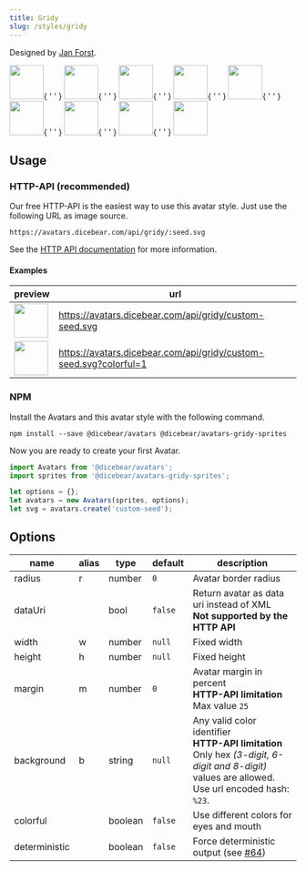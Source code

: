 ```yaml
---
title: Gridy
slug: /styles/gridy
---
```


Designed by [Jan Forst](https://github.com/darosh/gridy-avatars).

<p>
    <img src="https://avatars.dicebear.com/api/gridy/Sean%20Moore.svg" width="60" />{ ' ' }
    <img src="https://avatars.dicebear.com/api/gridy/Lionel%20Quinn.svg" width="60" />{ ' ' }
    <img src="https://avatars.dicebear.com/api/gridy/Lydia%20Ellis.svg" width="60" />{ ' ' }
    <img src="https://avatars.dicebear.com/api/gridy/Bryan%20Phelps.svg" width="60" />{ ' ' }
    <img src="https://avatars.dicebear.com/api/gridy/Ronald%20Frank.svg" width="60" />{ ' ' }
    <img src="https://avatars.dicebear.com/api/gridy/Annette%20Klein.svg" width="60" />{ ' ' }
    <img src="https://avatars.dicebear.com/api/gridy/Brent%20Hill.svg" width="60" />{ ' ' }
    <img src="https://avatars.dicebear.com/api/gridy/Stanley%20Newman.svg" width="60" />{ ' ' }
    <img src="https://avatars.dicebear.com/api/gridy/Grace%20Singleton.svg" width="60" />
</p>

## Usage

### HTTP-API (recommended)

Our free HTTP-API is the easiest way to use this avatar style. Just use the following URL as image source.

    https://avatars.dicebear.com/api/gridy/:seed.svg

See the [HTTP API documentation](/docs/http-api) for more information.

#### Examples

| preview                                                                                    | url                                                               |
| ------------------------------------------------------------------------------------------ | ----------------------------------------------------------------- |
| <img src="https://avatars.dicebear.com/api/gridy/custom-seed.svg" width="60" />            | https://avatars.dicebear.com/api/gridy/custom-seed.svg            |
| <img src="https://avatars.dicebear.com/api/gridy/custom-seed.svg?colorful=1" width="60" /> | https://avatars.dicebear.com/api/gridy/custom-seed.svg?colorful=1 |

### NPM

Install the Avatars and this avatar style with the following command.

    npm install --save @dicebear/avatars @dicebear/avatars-gridy-sprites

Now you are ready to create your first Avatar.

```js
import Avatars from '@dicebear/avatars';
import sprites from '@dicebear/avatars-gridy-sprites';

let options = {};
let avatars = new Avatars(sprites, options);
let svg = avatars.create('custom-seed');
```

## Options

| name          | alias | type    | default | description                                                                                                                                         |
| ------------- | ----- | ------- | ------- | --------------------------------------------------------------------------------------------------------------------------------------------------- |
| radius        | r     | number  | `0`     | Avatar border radius                                                                                                                                |
| dataUri       |       | bool    | `false` | Return avatar as data uri instead of XML <br /> **Not supported by the HTTP API**                                                                   |
| width         | w     | number  | `null`  | Fixed width                                                                                                                                         |
| height        | h     | number  | `null`  | Fixed height                                                                                                                                        |
| margin        | m     | number  | `0`     | Avatar margin in percent<br /> **HTTP-API limitation** Max value `25`                                                                               |
| background    | b     | string  | `null`  | Any valid color identifier<br /> **HTTP-API limitation** Only hex _(3-digit, 6-digit and 8-digit)_ values are allowed. Use url encoded hash: `%23`. |
| colorful      |       | boolean | `false` | Use different colors for eyes and mouth                                                                                                             |
| deterministic |       | boolean | `false` | Force deterministic output (see [#64](https://github.com/DiceBear/avatars/issues/64))                                                               |
